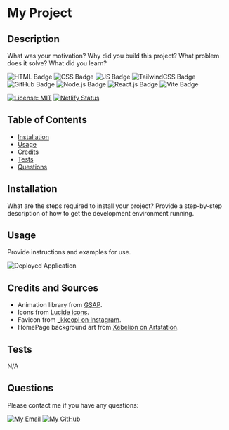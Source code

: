 
# My Project

## Description
What was your motivation? Why did you build this project? What problem does it solve? What did you learn?

![HTML Badge](https://img.shields.io/badge/HTML-white?logo=html5&logoColor=%23E34F26") 
![CSS Badge](https://img.shields.io/badge/CSS-white?logo=CSS3&logoColor=%231572B6) 
![JS Badge](https://img.shields.io/badge/JavaScript-white?logo=javascript&logoColor=%23F7DF1E) 
![TailwindCSS Badge](https://img.shields.io/badge/TailwindCSS-white?logo=tailwindcss&logoColor=%2306B6D4)
![GitHub Badge](https://img.shields.io/badge/GitHub-white?logo=github&logoColor=%23181717) 
![Node.js Badge](https://img.shields.io/badge/Node.js-white?logo=nodedotjs&logoColor=%#339933) 
![React.js Badge](https://img.shields.io/badge/React.js-white?logo=react&logoColor=%2361DAFB)
![Vite Badge](https://img.shields.io/badge/Vite-white?logo=vite&logoColor=%23646CFF)

[![License: MIT](https://img.shields.io/badge/License-MIT-yellow.svg)](https://opensource.org/licenses/MIT)
[![Netlify Status](https://api.netlify.com/api/v1/badges/14231588-305c-4339-b587-a3f73574c1e1/deploy-status)](https://app.netlify.com/sites/jg2002-portfolio/deploys)

## Table of Contents
- [Installation](#installation)
- [Usage](#usage)
- [Credits](#credits)
- [Tests](#tests)
- [Questions](#questions)

## Installation
What are the steps required to install your project? Provide a step-by-step description of how to get the development environment running.

## Usage
Provide instructions and examples for use.

![Deployed Application](undefined)
	
## Credits and Sources
- Animation library from [GSAP](https://gsap.com/).
- Icons from [Lucide icons](https://lucide.dev/).
- Favicon from [_kkeopi on Instagram](https://www.instagram.com/p/B56jBmCj6ns/?epik=dj0yJnU9UVpwY2ZwaW0tNjFwUHNPcGUydzJfT25qWlZ2dXBzLTMmcD0wJm49V0pwU0RXM3Z4ZmgxeFlqel8wZ19uQSZ0PUFBQUFBR1hpYVBF).
- HomePage background art from [Xebelion on Artstation](https://www.artstation.com/artwork/WB1JeE).


## Tests
N/A

## Questions
Please contact me if you have any questions:

[![My Email](https://img.shields.io/badge/My%20Email-D14836?style=flat&logo=gmail&logoColor=white)](mailto:jai.2002.gandhi@gmail.com)
[![My GitHub](https://img.shields.io/badge/My%20GitHub-181717?style=flat&logo=github&logoColor=white)](https://github.com/jg2002-j) 
		